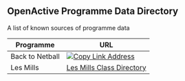 ## OpenActive Programme Data Directory
A list of known sources of programme data

| Programme                      | URL                                                                                                                                                   |
|--------------------------------|-------------------------------------------------------------------------------------------------------------------------------------------------------|
| Back to Netball                | [![Copy Link Address](https://img.shields.io/static/v1.svg?label=Right%20Click&message=Copy%20Link%20Address&color=green)](https://www.openactive.io/examples/brand.json) |
| Les Mills                      | [Les Mills Class Directory](https://www.openactive.io/les-mills-programme-page-example/index.html)                                                                                                                         |

